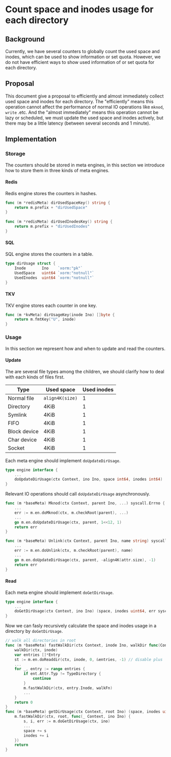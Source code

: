 # Count space and inodes usage for each directory

## Background

Currently, we have several counters to globally count the used space and inodes, which can be used to show information or set quota. However, we do not have efficient ways to show used information of or set quota for each directory.

## Proposal

This document give a proposal to efficiently and almost immediately collect used space and inodes for each directory. The "efficiently" means this operation cannot affect the performance of normal IO operations like `mknod`, `write` .etc. And the "almost immediately" means this operation cannot be lazy or scheduled, we must update the used space and inodes actively, but there may be a little latency (between several seconds and 1 minute).

## Implementation

### Storage

The counters should be stored in meta engines, in this section we introduce how to store them in three kinds of meta engines.

#### Redis

Redis engine stores the counters in hashes.

```go
func (m *redisMeta) dirUsedSpaceKey() string {
    return m.prefix + "dirUsedSpace"
}
 
func (m *redisMeta) dirUsedInodesKey() string {
    return m.prefix + "dirUsedInodes"
}
```

#### SQL

SQL engine stores the counters in a table.

```go
type dirUsage struct {
    Inode       Ino    `xorm:"pk"`
    UsedSpace   uint64 `xorm:"notnull"`
    UsedInodes  uint64 `xorm:"notnull"`
}
```

#### TKV

TKV engine stores each counter in one key.

```go
func (m *kvMeta) dirUsageKey(inode Ino) []byte {
    return m.fmtKey("U", inode)
}
```

### Usage

In this section we represent how and when to update and read the counters.

#### Update

The are several file types among the children, we should clarify how to deal with each kinds of files first.

| Type          | Used space      | Used inodes |
| ------------- | --------------- | ----------- |
| Normal file   | `align4K(size)` | 1           |
| Directory     | 4KiB            | 1           |
| Symlink       | 4KiB            | 1           |
| FIFO          | 4KiB            | 1           |
| Block device  | 4KiB            | 1           |
| Char device   | 4KiB            | 1           |
| Socket        | 4KiB            | 1           |

Each meta engine should implement `doUpdateDirUsage`.

```go
type engine interface {
    ...
    doUpdateDirUsage(ctx Context, ino Ino, space int64, inodes int64)
}
```

Relevant IO operations should call `doUpdateDirUsage` asynchronously.

```go
func (m *baseMeta) Mknod(ctx Context, parent Ino, ...) syscall.Errno {
    ...
    err := m.en.doMknod(ctx, m.checkRoot(parent), ...)
    ...
    go m.en.doUpdateDirUsage(ctx, parent, 1<<12, 1)
    return err
}

func (m *baseMeta) Unlink(ctx Context, parent Ino, name string) syscall.Errno {
    ...
    err := m.en.doUnlink(ctx, m.checkRoot(parent), name)
    ...
    go m.en.doUpdateDirUsage(ctx, parent, -align4K(attr.size), -1)
    return err
}
```

#### Read

Each meta engine should implement `doGetDirUsage`.

```go
type engine interface {
    ...
    doGetDirUsage(ctx Context, ino Ino) (space, inodes uint64, err syscall.Errno)
}
```

Now we can fasly recursively calculate the space and inodes usage in a directory by `doGetDirUsage`.

```go
// walk all directories in root
func (m *baseMeta) fastWalkDir(ctx Context, inode Ino, walkDir func(Context, Ino)) syscall.Errno {
    walkDir(ctx, inode)
    var entries []*Entry
    st := m.en.doReaddir(ctx, inode, 0, &entries, -1) // disable plus
    ...
    for _, entry := range entries {
    	if ent.Attr.Typ != TypeDirectory {
            continue
    	}
    	m.fastWalkDir(ctx, entry.Inode, walkFn)
        ...
    }
    return 0
}
func (m *baseMeta) getDirUsage(ctx Context, root Ino) (space, inodes uint64, err syscall.Errno) {
    m.fastWalkDir(ctx, root, func(_ Context, ino Ino) {
        s, i, err := m.doGetDirUsage(ctx, ino)
        ...
        space += s
        inodes += i
    })
    return
}
```


